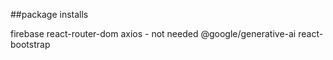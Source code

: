 ##package installs

firebase
react-router-dom
axios - not needed
@google/generative-ai
react-bootstrap